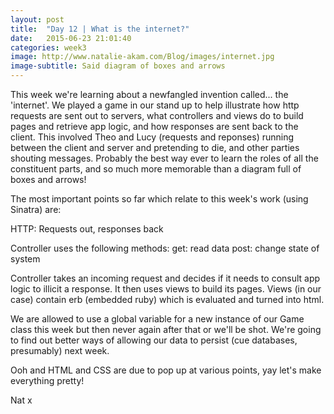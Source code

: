 ```yaml
---
layout: post
title:  "Day 12 | What is the internet?"
date:   2015-06-23 21:01:40
categories: week3
image: http://www.natalie-akam.com/Blog/images/internet.jpg
image-subtitle: Said diagram of boxes and arrows
---
```


This week we're learning about a newfangled invention called... the 'internet'. We played a game in our stand up to help illustrate how http requests are sent out to servers, what controllers and views do to build pages and retrieve app logic, and how responses are sent back to the client. This involved Theo and Lucy (requests and reponses) running between the client and server and pretending to die, and other parties shouting messages. Probably the best way ever to learn the roles of all the constituent parts, and so much more memorable than a diagram full of boxes and arrows!

The most important points so far which relate to this week's work (using Sinatra) are:

HTTP: Requests out, responses back

Controller uses the following methods:
get: read data
post: change state of system

Controller takes an incoming request and decides if it needs to consult app logic to illicit a response. It then uses views to build its pages. Views (in our case) contain erb (embedded ruby) which is evaluated and turned into html.

We are allowed to use a global variable for a new instance of our Game class this week but then never again after that or we'll be shot. We're going to find out better ways of allowing our data to persist (cue databases, presumably) next week.

Ooh and HTML and CSS are due to pop up at various points, yay let's make everything pretty!

Nat x